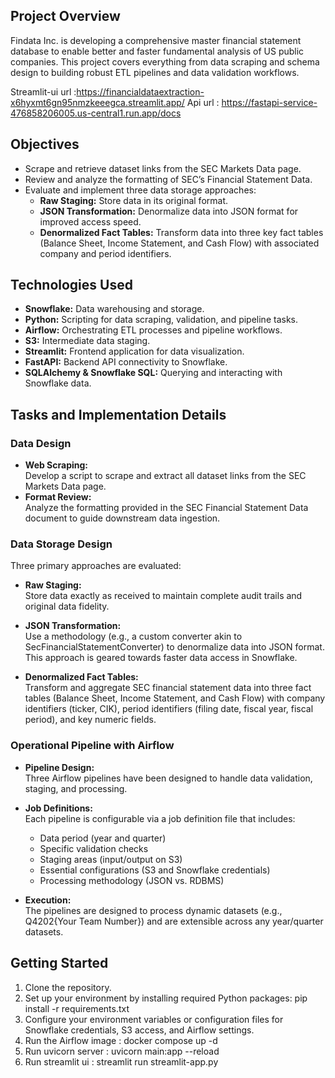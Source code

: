
## Project Overview

Findata Inc. is developing a comprehensive master financial statement database to enable better and faster fundamental analysis of US public companies. This project covers everything from data scraping and schema design to building robust ETL pipelines and data validation workflows.

Streamlit-ui url :https://financialdataextraction-x6hyxmt6gn95nmzkeeegca.streamlit.app/
Api url : https://fastapi-service-476858206005.us-central1.run.app/docs



## Objectives

- Scrape and retrieve dataset links from the SEC Markets Data page.
- Review and analyze the formatting of SEC’s Financial Statement Data.
- Evaluate and implement three data storage approaches:
  - **Raw Staging:** Store data in its original format.
  - **JSON Transformation:** Denormalize data into JSON format for improved access speed.
  - **Denormalized Fact Tables:** Transform data into three key fact tables (Balance Sheet, Income Statement, and Cash Flow) with associated company and period identifiers.
 
## Technologies Used

- **Snowflake:** Data warehousing and storage.
- **Python:** Scripting for data scraping, validation, and pipeline tasks.
- **Airflow:** Orchestrating ETL processes and pipeline workflows.
- **S3:** Intermediate data staging.
- **Streamlit:** Frontend application for data visualization.
- **FastAPI:** Backend API connectivity to Snowflake.
- **SQLAlchemy & Snowflake SQL:** Querying and interacting with Snowflake data.


## Tasks and Implementation Details

### Data Design

- **Web Scraping:**  
  Develop a script to scrape and extract all dataset links from the SEC Markets Data page.
- **Format Review:**  
  Analyze the formatting provided in the SEC Financial Statement Data document to guide downstream data ingestion.

### Data Storage Design

Three primary approaches are evaluated:

- **Raw Staging:**  
  Store data exactly as received to maintain complete audit trails and original data fidelity.

- **JSON Transformation:**  
  Use a methodology (e.g., a custom converter akin to SecFinancialStatementConverter) to denormalize data into JSON format. This approach is geared towards faster data access in Snowflake.

- **Denormalized Fact Tables:**  
  Transform and aggregate SEC financial statement data into three fact tables (Balance Sheet, Income Statement, and Cash Flow) with company identifiers (ticker, CIK), period identifiers (filing date, fiscal year, fiscal period), and key numeric fields.


### Operational Pipeline with Airflow

- **Pipeline Design:**  
  Three Airflow pipelines have been designed to handle data validation, staging, and processing.
  
- **Job Definitions:**  
  Each pipeline is configurable via a job definition file that includes:
  - Data period (year and quarter)
  - Specific validation checks
  - Staging areas (input/output on S3)
  - Essential configurations (S3 and Snowflake credentials)
  - Processing methodology (JSON vs. RDBMS)
  
- **Execution:**  
  The pipelines are designed to process dynamic datasets (e.g., Q4202{Your Team Number}) and are extensible across any year/quarter datasets.

## Getting Started
1. Clone the repository.
2. Set up your environment by installing required Python packages:
pip install -r requirements.txt
3. Configure your environment variables or configuration files for Snowflake credentials, S3 access, and Airflow settings.
4. Run the Airflow image  : docker compose up -d
5. Run uvicorn server : uvicorn main:app --reload
6. Run streamlit ui : streamlit run streamlit-app.py
